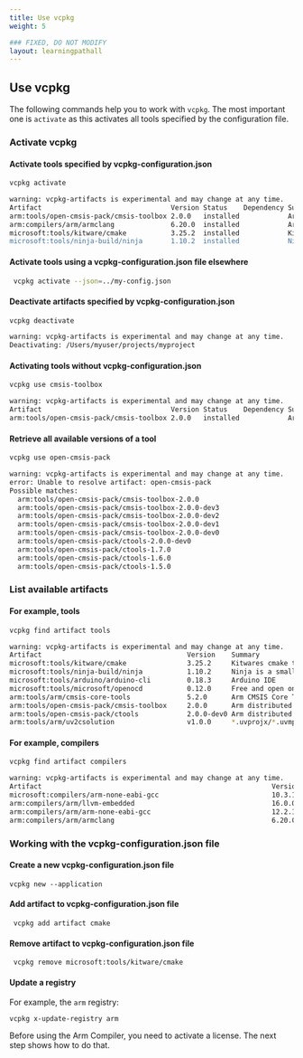 ```yaml
---
title: Use vcpkg
weight: 5

### FIXED, DO NOT MODIFY
layout: learningpathall
---
```


## Use vcpkg

The following commands help you to work with `vcpkg`. The most important one is `activate` as this activates all tools specified by the configuration file.

### Activate vcpkg

#### Activate tools specified by vcpkg-configuration.json

```bash { output_lines = "2-8" }
vcpkg activate

warning: vcpkg-artifacts is experimental and may change at any time.
Artifact                                Version Status    Dependency Summary                                             
arm:tools/open-cmsis-pack/cmsis-toolbox 2.0.0   installed            Arm distributed Open-CMSIS-Pack cli tools           
arm:compilers/arm/armclang              6.20.0  installed            Arm Compiler for Embedded                           
microsoft:tools/kitware/cmake           3.25.2  installed            Kitware's cmake tool                                
microsoft:tools/ninja-build/ninja       1.10.2  installed            Ninja is a small build system with a focus on speed.
```

#### Activate tools using a vcpkg-configuration.json file elsewhere

```bash
 vcpkg activate --json=../my-config.json
```

#### Deactivate artifacts specified by vcpkg-configuration.json

```bash { output_lines = "2-4" }
vcpkg deactivate

warning: vcpkg-artifacts is experimental and may change at any time.
Deactivating: /Users/myuser/projects/myproject
```

#### Activating tools without vcpkg-configuration.json

```bash { output_lines = "2-5" }
vcpkg use cmsis-toolbox

warning: vcpkg-artifacts is experimental and may change at any time.
Artifact                                Version Status    Dependency Summary                                  
arm:tools/open-cmsis-pack/cmsis-toolbox 2.0.0   installed            Arm distributed Open-CMSIS-Pack cli tools
```

#### Retrieve all available versions of a tool

```bash { output_lines = "2-14" }
vcpkg use open-cmsis-pack

warning: vcpkg-artifacts is experimental and may change at any time.
error: Unable to resolve artifact: open-cmsis-pack
Possible matches:
  arm:tools/open-cmsis-pack/cmsis-toolbox-2.0.0
  arm:tools/open-cmsis-pack/cmsis-toolbox-2.0.0-dev3
  arm:tools/open-cmsis-pack/cmsis-toolbox-2.0.0-dev2
  arm:tools/open-cmsis-pack/cmsis-toolbox-2.0.0-dev1
  arm:tools/open-cmsis-pack/cmsis-toolbox-2.0.0-dev0
  arm:tools/open-cmsis-pack/ctools-2.0.0-dev0
  arm:tools/open-cmsis-pack/ctools-1.7.0
  arm:tools/open-cmsis-pack/ctools-1.6.0
  arm:tools/open-cmsis-pack/ctools-1.5.0
```

### List available artifacts

#### For example, tools

```bash { output_lines = "2-16" }
vcpkg find artifact tools

warning: vcpkg-artifacts is experimental and may change at any time.
Artifact                                    Version    Summary                                             
microsoft:tools/kitware/cmake               3.25.2     Kitwares cmake tool                                
microsoft:tools/ninja-build/ninja           1.10.2     Ninja is a small build system with a focus on speed.
microsoft:tools/arduino/arduino-cli         0.18.3     Arduino IDE                                         
microsoft:tools/microsoft/openocd           0.12.0     Free and open on-chip debugging                     
arm:tools/arm/cmsis-core-tools              5.2.0      Arm CMSIS Core Tools                                
arm:tools/open-cmsis-pack/cmsis-toolbox     2.0.0      Arm distributed Open-CMSIS-Pack cli tools           
arm:tools/open-cmsis-pack/ctools            2.0.0-dev0 Arm distributed Open-CMSIS-Pack cli tools           
arm:tools/arm/uv2csolution                  v1.0.0     *.uvprojx/*.uvmpw to csolution/cproject converter   
```

#### For example, compilers

```bash { output_lines = "2-9" }
vcpkg find artifact compilers

warning: vcpkg-artifacts is experimental and may change at any time.
Artifact                                                         Version        Summary                              
microsoft:compilers/arm-none-eabi-gcc                            10.3.1-2021.10 GCC compiler for ARM CPUs.           
arm:compilers/arm/llvm-embedded                                  16.0.0         LLVM Embedded Toolchain for Arm CPUs.
arm:compilers/arm/arm-none-eabi-gcc                              12.2.1-mpacbti GCC compiler for ARM CPUs.           
arm:compilers/arm/armclang                                       6.20.0         Arm Compiler for Embedded            
```

### Working with the vcpkg-configuration.json file

#### Create a new vcpkg-configuration.json file

```shell
vcpkg new --application
```

#### Add artifact to vcpkg-configuration.json file

```shell
 vcpkg add artifact cmake
```

#### Remove artifact to vcpkg-configuration.json file

```shell
 vcpkg remove microsoft:tools/kitware/cmake
```

#### Update a registry

For example, the `arm` registry:

```shell
vcpkg x-update-registry arm
```

Before using the Arm Compiler, you need to activate a license. The next step shows how to do that.
